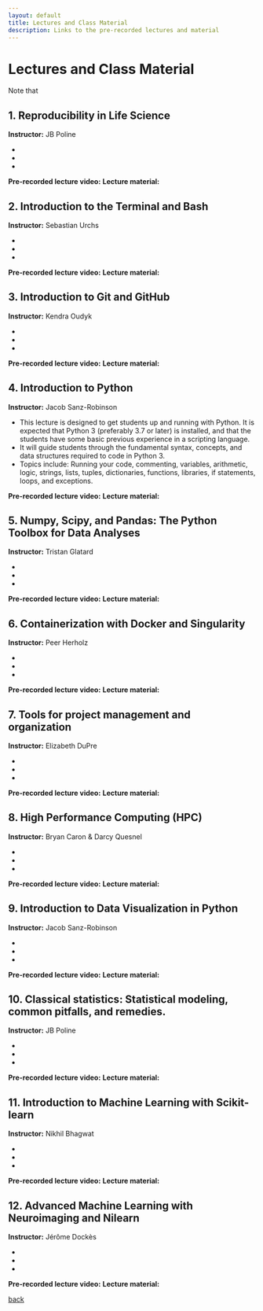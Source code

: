 ```yaml
---
layout: default
title: Lectures and Class Material
description: Links to the pre-recorded lectures and material
---
```


#  Lectures and Class Material

Note that

## 1. Reproducibility in Life Science

**Instructor:** JB Poline

* 
* 
* 

**Pre-recorded lecture video:** 
**Lecture material:** 

## 2. Introduction to the Terminal and Bash
**Instructor:** Sebastian Urchs

* 
* 
* 

**Pre-recorded lecture video:** 
**Lecture material:** 

## 3. Introduction to Git and GitHub
**Instructor:** Kendra Oudyk

* 
* 
* 

**Pre-recorded lecture video:** 
**Lecture material:** 

## 4. Introduction to Python
**Instructor:** Jacob Sanz-Robinson 

* This lecture is designed to get students up and running with Python. It is expected that Python 3 (preferably 3.7 or later) is installed, and that the students have some basic previous experience in a scripting language.
* It will guide students through the fundamental syntax, concepts, and data structures required to code in Python 3.
* Topics include: Running your code, commenting, variables, arithmetic, logic, strings, lists, tuples, dictionaries, functions, libraries, if statements, loops, and exceptions.

**Pre-recorded lecture video:** 
**Lecture material:** 

## 5. Numpy, Scipy, and Pandas: The Python Toolbox for Data Analyses
**Instructor:** Tristan Glatard

* 
* 
* 

**Pre-recorded lecture video:** 
**Lecture material:** 

## 6. Containerization with Docker and Singularity
**Instructor:** Peer Herholz

* 
* 
* 

**Pre-recorded lecture video:** 
**Lecture material:** 

## 7. Tools for project management and organization
**Instructor:** Elizabeth DuPre

* 
* 
* 

**Pre-recorded lecture video:** 
**Lecture material:** 

## 8. High Performance Computing (HPC)
**Instructor:** Bryan Caron & Darcy Quesnel

* 
* 
* 

**Pre-recorded lecture video:** 
**Lecture material:** 

## 9. Introduction to Data Visualization in Python
**Instructor:** Jacob Sanz-Robinson

* 
* 
* 

**Pre-recorded lecture video:** 
**Lecture material:** 

## 10. Classical statistics: Statistical modeling, common pitfalls, and remedies.
**Instructor:** JB Poline

* 
* 
* 

**Pre-recorded lecture video:** 
**Lecture material:** 

## 11. Introduction to Machine Learning with Scikit-learn
**Instructor:** Nikhil Bhagwat

* 
* 
* 

**Pre-recorded lecture video:** 
**Lecture material:** 

## 12. Advanced Machine Learning with Neuroimaging and Nilearn
**Instructor:** Jérôme Dockès

* 
* 
* 

**Pre-recorded lecture video:** 
**Lecture material:** 















[back](./)